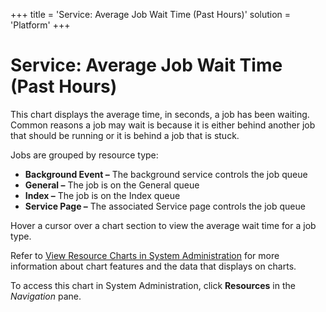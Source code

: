 +++
title = 'Service: Average Job Wait Time (Past Hours)'
solution = 'Platform'
+++

# Service: Average Job Wait Time (Past Hours)

This chart displays the average time, in seconds, a job has been
waiting. Common reasons a job may wait is because it is either behind
another job that should be running or it is behind a job that is stuck.

Jobs are grouped by resource type:

  - **Background Event –** The background service controls the job queue
  - **General –** The job is on the General queue
  - **Index –** The job is on the Index queue
  - **Service Page –** The associated Service page controls the job
    queue

Hover a cursor over a chart section to view the average wait time for a
job type.

Refer to [View Resource Charts in System
Administration](../Use_Cases/View_Resource_Charts_in_SystemAdmin)
for more information about chart features and the data that displays on
charts.

To access this chart in System Administration, click **Resources** in
the *Navigation* pane.
